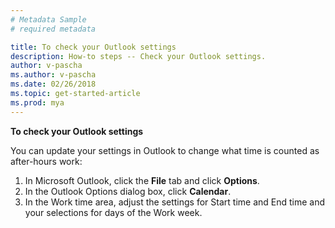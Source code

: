 ```yaml
---
# Metadata Sample
# required metadata

title: To check your Outlook settings
description: How-to steps -- Check your Outlook settings. 
author: v-pascha
ms.author: v-pascha
ms.date: 02/26/2018
ms.topic: get-started-article
ms.prod: mya
---
```


**To check your Outlook settings**

You can update your settings in Outlook to change what time is counted as after-hours work:
1.	In Microsoft Outlook, click the **File** tab and click **Options**. 
2.	In the Outlook Options dialog box, click **Calendar**.
3.	In the Work time area, adjust the settings for Start time and End time and your selections for days of the Work week. 